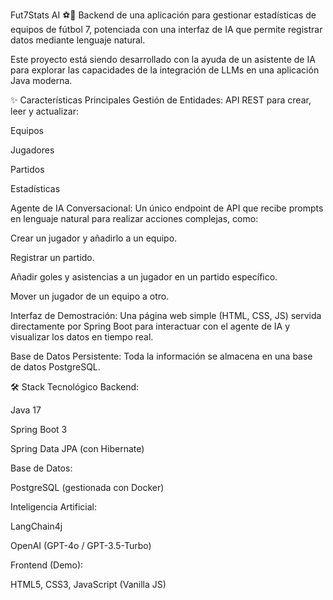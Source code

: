 Fut7Stats AI ⚽🤖
Backend de una aplicación para gestionar estadísticas de equipos de fútbol 7, potenciada con una interfaz de IA que permite registrar datos mediante lenguaje natural.

Este proyecto está siendo desarrollado con la ayuda de un asistente de IA para explorar las capacidades de la integración de LLMs en una aplicación Java moderna.

✨ Características Principales
Gestión de Entidades: API REST para crear, leer y actualizar:

Equipos

Jugadores

Partidos

Estadísticas

Agente de IA Conversacional: Un único endpoint de API que recibe prompts en lenguaje natural para realizar acciones complejas, como:

Crear un jugador y añadirlo a un equipo.

Registrar un partido.

Añadir goles y asistencias a un jugador en un partido específico.

Mover un jugador de un equipo a otro.

Interfaz de Demostración: Una página web simple (HTML, CSS, JS) servida directamente por Spring Boot para interactuar con el agente de IA y visualizar los datos en tiempo real.

Base de Datos Persistente: Toda la información se almacena en una base de datos PostgreSQL.

🛠️ Stack Tecnológico
Backend:

Java 17

Spring Boot 3

Spring Data JPA (con Hibernate)

Base de Datos:

PostgreSQL (gestionada con Docker)

Inteligencia Artificial:

LangChain4j

OpenAI (GPT-4o / GPT-3.5-Turbo)

Frontend (Demo):

HTML5, CSS3, JavaScript (Vanilla JS)
